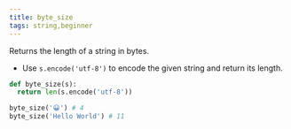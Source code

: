 ```yaml
---
title: byte_size
tags: string,beginner
---
```


Returns the length of a string in bytes.

- Use `s.encode('utf-8')` to encode the given string and return its length.

```py
def byte_size(s):
  return len(s.encode('utf-8'))
```

```py
byte_size('😀') # 4
byte_size('Hello World') # 11
```
